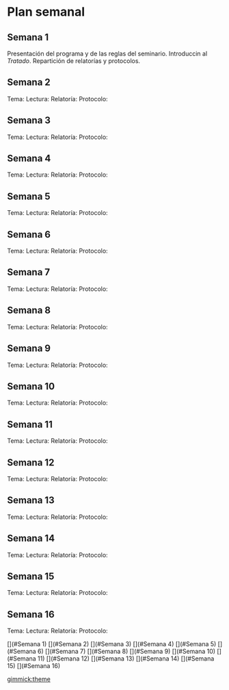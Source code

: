 # Plan semanal

## Semana 1
Presentación del programa y de las reglas del seminario. Introduccin al *Tratado*. Repartición de relatorías y protocolos. 

## Semana 2
Tema: 
Lectura:
Relatoría: 
Protocolo:     

## Semana 3
Tema: 
Lectura:
Relatoría: 
Protocolo:   

## Semana 4
Tema: 
Lectura:
Relatoría: 
Protocolo:   

## Semana 5
Tema: 
Lectura:
Relatoría: 
Protocolo:         
## Semana 6
Tema: 
Lectura:
Relatoría: 
Protocolo:   

## Semana 7
Tema: 
Lectura:
Relatoría: 
Protocolo:  

## Semana 8
Tema: 
Lectura:
Relatoría: 
Protocolo:  

## Semana 9
Tema: 
Lectura:
Relatoría: 
Protocolo:  
      
## Semana 10
Tema: 
Lectura:
Relatoría: 
Protocolo:  

## Semana 11
Tema: 
Lectura:
Relatoría: 
Protocolo:  

## Semana 12
Tema: 
Lectura:
Relatoría: 
Protocolo:  
      
## Semana 13
Tema: 
Lectura:
Relatoría: 
Protocolo:  

## Semana 14
Tema: 
Lectura:
Relatoría: 
Protocolo:  

## Semana 15
Tema: 
Lectura:
Relatoría: 
Protocolo:  

## Semana 16
Tema: 
Lectura:
Relatoría: 
Protocolo:  


<!-- toc -->
[](#Semana 1)
[](#Semana 2)
[](#Semana 3)
[](#Semana 4)
[](#Semana 5)
[](#Semana 6)
[](#Semana 7)
[](#Semana 8)
[](#Semana 9)
[](#Semana 10)
[](#Semana 11)
[](#Semana 12)
[](#Semana 13)
[](#Semana 14)
[](#Semana 15)
[](#Semana 16)
<!-- tocstop -->
[gimmick:theme](united)

